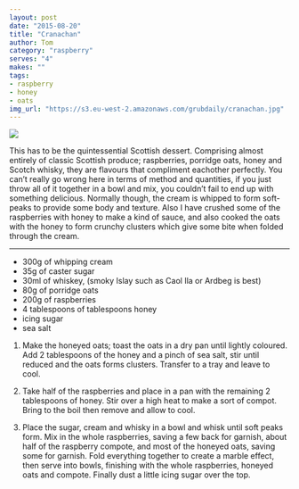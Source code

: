 ```yaml
---
layout: post
date: "2015-08-20"
title: "Cranachan"
author: Tom
category: "raspberry"
serves: "4"
makes: ""
tags:
- raspberry
- honey
- oats
img_url: "https://s3.eu-west-2.amazonaws.com/grubdaily/cranachan.jpg"
---
```

<img src="https://s3.eu-west-2.amazonaws.com/grubdaily/cranachan.jpg" />

This has to be the quintessential Scottish dessert. Comprising almost entirely of classic Scottish produce; raspberries, porridge oats, honey and Scotch whisky, they are flavours that compliment eachother perfectly. You can’t really go wrong here in terms of method and quantities, if you just throw all of it together in a bowl and mix, you couldn’t fail to end up with something delicious. Normally though, the cream is whipped to form soft-peaks to provide some body and texture. Also I have crushed some of the raspberries with honey to make a kind of sauce, and also cooked the oats with the honey to form crunchy clusters which give some bite when folded through the cream.

---
* 300g of whipping cream
* 35g of caster sugar
* 30ml of whiskey, (smoky Islay such as Caol Ila or Ardbeg is best)
* 80g of porridge oats
* 200g of raspberries
* 4 tablespoons of tablespoons honey
* icing sugar
* sea salt

1. Make the honeyed oats; toast the oats in a dry pan until lightly coloured. Add 2 tablespoons of the honey and a pinch of sea salt, stir until reduced and the oats forms clusters. Transfer to a tray and leave to cool.

2. Take half of the raspberries and place in a pan with the remaining 2 tablespoons of honey. Stir over a high heat to make a sort of compot. Bring to the boil then remove and allow to cool.

3. Place the sugar, cream and whisky in a bowl and whisk until soft peaks form. Mix in the whole raspberries, saving a few back for garnish, about half of the raspberry compote, and most of the honeyed oats, saving some for garnish. Fold everything together to create a marble effect, then serve into bowls, finishing with the whole raspberries, honeyed oats and compote. Finally dust a little icing sugar over the top.

